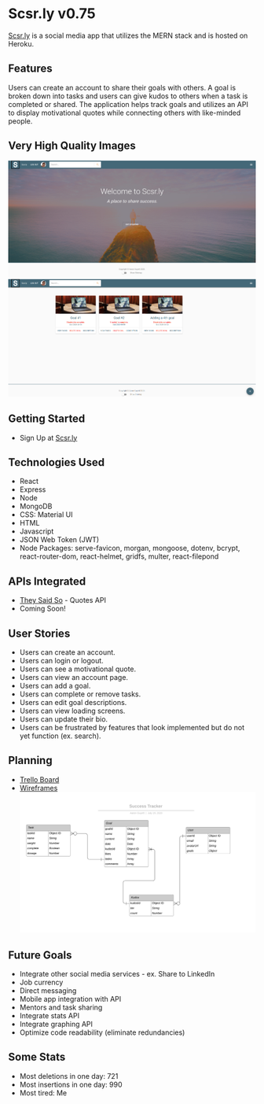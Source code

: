 # Scsr.ly v0.75
[Scsr.ly](https://scsrly.herokuapp.com/) is a social media app that utilizes the MERN stack and is hosted on Heroku.
## Features
Users can create an account to share their goals with others. A goal is broken down into tasks and users can give kudos to others when a task is completed or shared. The application helps track goals and utilizes an API to display motivational quotes while connecting others with like-minded people.
## Very High Quality Images
![Home](./public/img/Home.png)
![Goals](./public/img/Goals.png)
## Getting Started
* Sign Up at [Scsr.ly](https://scsrly.herokuapp.com/)
## Technologies Used
* React
* Express
* Node
* MongoDB
* CSS: Material UI
* HTML
* Javascript
* JSON Web Token (JWT)
* Node Packages: serve-favicon, morgan, mongoose, dotenv, bcrypt, react-router-dom, react-helmet, gridfs, multer, react-filepond
## APIs Integrated
* [They Said So](https://quotes.rest) - Quotes API
* Coming Soon!
## User Stories
* Users can create an account.
* Users can login or logout.
* Users can see a motivational quote.
* Users can view an account page.
* Users can add a goal.
* Users can complete or remove tasks.
* Users can edit goal descriptions.
* Users can view loading screens.
* Users can update their bio.
* Users can be frustrated by features that look implemented but do not yet function (ex. search).
## Planning
* [Trello Board](https://trello.com/b/3Zyw3cIf/success-platform)
* [Wireframes](https://balsamiq.cloud/sah357c/pmggzzy)
![Entity Relationship Diagram](./public/img/SuccessTracker.svg)
## Future Goals
* Integrate other social media services - ex. Share to LinkedIn
* Job currency
* Direct messaging
* Mobile app integration with API
* Mentors and task sharing
* Integrate stats API
* Integrate graphing API
* Optimize code readability (eliminate redundancies)
## Some Stats
* Most deletions in one day: 721
* Most insertions in one day: 990
* Most tired: Me